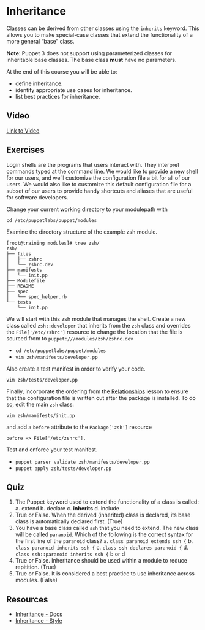 # Inheritance
Classes can be derived from other classes using the `inherits` keyword. This allows you to make special-case classes that extend the functionality of a more general “base” class.

**Note**: Puppet 3 does not support using parameterized classes for inheritable base classes. The base class **must** have no parameters.

At the end of this course you will be able to:

* define inheritance.
* identify appropriate use cases for inheritance.
* list best practices for inheritance.

## Video ##
[Link to Video](http://linktovideo)

## Exercises ##

Login shells are the programs that users interact with. They interpret commands typed at the command line. We would like to provide a new shell for our users, and we’ll customize the configuration file a bit for all of our users. We would also like to customize this default configuration file for a subset of our users to provide handy shortcuts and aliases that are useful for software developers.

Change your current working directory to your modulepath with

`cd /etc/puppetlabs/puppet/modules`

Examine the directory structure of the example zsh module.

<pre><code>[root@training modules]# tree zsh/
zsh/
├── files
│   ├── zshrc
│   └── zshrc.dev
├── manifests
│   └── init.pp
├── Modulefile
├── README
├── spec
│   └── spec_helper.rb
└── tests
    └── init.pp</code></pre>

We will start with this zsh module that manages the shell. Create a new class called `zsh::developer` that inherits from the `zsh` class and overrides the `File['/etc/zshrc']` resource to change the location that the file is sourced from to `puppet:///modules/zsh/zshrc.dev`

*   `cd /etc/puppetlabs/puppet/modules`
*   `vim zsh/manifests/developer.pp`

Also create a test manifest in order to verify your code.

`vim zsh/tests/developer.pp`

Finally, incorporate the ordering from the [Relationships](https://dev.puppetlabs.com/learn/relationships) lesson to ensure that the configuration file is written out after the package is installed. To do so, edit the main `zsh` class:

`vim zsh/manifests/init.pp`

and add a `before` attribute to the `Package['zsh']` resource

`before => File['/etc/zshrc'],`

Test and enforce your test manifest.

*   `puppet parser validate zsh/manifests/developer.pp`
*   `puppet apply zsh/tests/developer.pp`

## Quiz ##
1. The Puppet keyword used to extend the functionality of a class is called:
a. extend b. declare c. **inherits** d. include
2. True or False. When the derived (inherited) class is declared, its base class is automatically declared first. (True)
3. You have a base class called `ssh` that you need to extend. The new class will be called `paranoid`. Which of the following is the correct syntax for the first line of the `paranoid` class?
a. `class paranoid extends ssh {`
b. `class paranoid inherits ssh {`
c. `class ssh declares paranoid {`
d. `class ssh::paranoid inherits ssh {`
b or d
4. True or False. Inheritance should be used within a module to reduce repitition. (True)
5. True or False. It is considered a best practice to use inheritance across modules. (False)

## Resources ##
* [Inheritance - Docs](http://docs.puppetlabs.com/puppet/3/reference/lang_classes.html#inheritance)
* [Inheritance - Style](http://docs.puppetlabs.com/guides/style_guide.html#class-inheritance)
